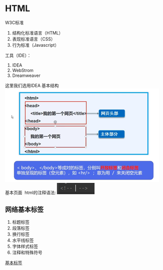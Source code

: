 <h1>HTML</h1>
W3C标准
<Ol>
<li>结构化标准语言（HTML）</li>
<li>表现标准语言（CSS）</li>
<li>行为标准（Javascript）</li>
</ol>
工具（IDE）：
<ol>
<li>IDEA</li>
<li>WebStrom</li>
<li>Dreamweaver</li>
</ol>
这里我们选用IDEA
基本结构
<img src="https://github.com/SaltyFishy/html/blob/main/%E5%9F%BA%E6%9C%AC%E6%A1%86%E6%9E%B6.jpg" alt="">
基本页面
<img src="" alt="">
html的注释语法: 
<img src="https://github.com/SaltyFishy/html/blob/main/%E6%B3%A8%E9%87%8A.jpg" alt="">

<h2>网络基本标签</h2>
<ol>
<li>标题标签</li>
<li>段落标签</li>
<li>换行标签</li>
<li>水平线标签</li>
<li>字体样式标签</li>
<li>注释和特殊符号</li>
</ol>
<a href="http://localhost:63342/2121.7.5%EF%BC%88%E7%AC%AC%E5%9B%9B%E5%91%A8%EF%BC%89html/2121.7.1%EF%BC%88%E7%AC%AC%E4%B8%89%E5%91%A8%EF%BC%89html/html/%E6%A0%87%E7%AD%BE.html?_ijt=a3oi54kq3bp9t8g0gkim8a20s2" title="基本标签">基本标签</a>
